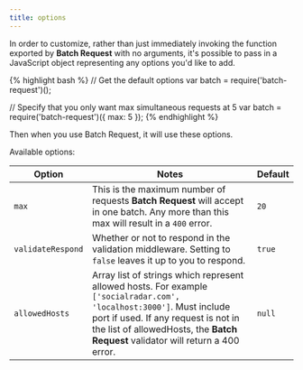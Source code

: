 ```yaml
---
title: options
---
```


In order to customize, rather than just immediately invoking the function exported by
**Batch Request** with no arguments, it's possible to pass in a JavaScript object
representing any options you'd like to add.

{% highlight bash %}
  // Get the default options
  var batch = require('batch-request')();

  // Specify that you only want max simultaneous requests at 5
  var batch = require('batch-request')({
      max: 5
  });
{% endhighlight %}

Then when you use Batch Request, it will use these options.

Available options:

| Option            | Notes                                                                                                                                   | Default |
| ----------------- | --------------------------------------------------------------------------------------------------------------------------------------- | ------- |
| `max`             | This is the maximum number of requests **Batch Request** will accept in one batch. Any more than this max will result in a `400` error. | `20`    |
| `validateRespond` | Whether or not to respond in the validation middleware. Setting to `false` leaves it up to you to respond.                              | `true`  |
| `allowedHosts`    | Array list of strings which represent allowed hosts. For example `['socialradar.com', 'localhost:3000']`. Must include port if used. If any request is not in the list of allowedHosts, the **Batch Request** validator will return a 400 error. | `null`  |


<!-- * `localOnly` - `true` or `false`. Defaults to `true`. If `true`, **batch request** will batch only local -->
<!--   requests. This is the default in order to prevent the outside world from using this batch endpoint on -->
<!--   your server as a proxy and making requests to other servers. If `false`, it will take any batch requests. -->
<!--   Note: Do not set this to `false` unless you have other validation middleware in place to prevent nasty -->
<!--   attacks. -->
<!-- * `httpsAlways` - `true` or `false`. Defaults to `false`. If set to `true`, **batch request** will make -->
<!--   force all requests over https even if the incoming object doesn't specify them as such. -->
